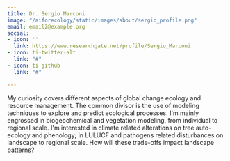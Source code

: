 ```yaml
---
title: Dr. Sergio Marconi
image: "/aiforecology/static/images/about/sergio_profile.png"
email: email2@example.org
social:
- icon: ''
  link: https://www.researchgate.net/profile/Sergio_Marconi
- icon: ti-twitter-alt
  link: "#"
- icon: ti-github
  link: "#"

---
```

My curiosity covers different aspects of global change ecology and resource management. The common divisor is the use of modeling techniques to explore and predict ecological processes. I'm mainly engrossed in biogeochemical and vegetation modeling, from individual to regional scale. I'm interested in climate related alterations on tree auto-ecology and phenology; in LULUCF and pathogens related disturbances on landscape to regional scale. How will these trade-offs impact landscape patterns?